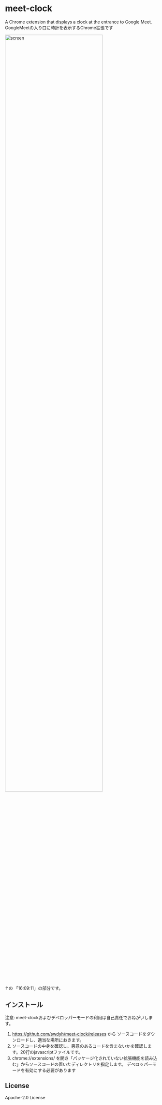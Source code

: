 # meet-clock
A Chrome extension that displays a clock at the entrance to Google Meet.  
GoogleMeetの入り口に時計を表示するChrome拡張です

<img width="80%" alt="screen" src="https://user-images.githubusercontent.com/9168/164884494-32914be6-9079-4436-8224-d2976bf84bbb.png">

↑の 「16:09:11」の部分です。

## インストール
注意: meet-clockおよびデベロッパーモードの利用は自己責任でおねがいします。

1. https://github.com/swdyh/meet-clock/releases から ソースコードをダウンロードし、適当な場所におきます。
2. ソースコードの中身を確認し、悪意のあるコードを含まないかを確認します。20行のjavascriptファイルです。
3. chrome://extensions/ を開き「パッケージ化されていない拡張機能を読み込む」からソースコードの置いたディレクトリを指定します。
デベロッパーモードを有効にする必要があります

## License
Apache-2.0 License
